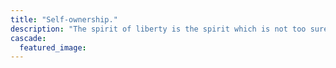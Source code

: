 ```yaml
---
title: "Self-ownership."
description: "The spirit of liberty is the spirit which is not too sure that it is right."
cascade:
  featured_image: 
---
```


